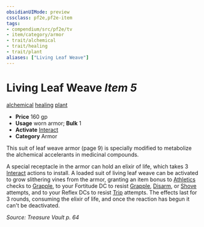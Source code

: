 ```yaml
---
obsidianUIMode: preview
cssclass: pf2e,pf2e-item
tags:
- compendium/src/pf2e/tv
- item/category/armor
- trait/alchemical
- trait/healing
- trait/plant
aliases: ["Living Leaf Weave"]
---
```

# Living Leaf Weave *Item 5*  
[alchemical](rules/traits/alchemical.md)  [healing](rules/traits/healing.md)  [plant](rules/traits/plant.md)  

- **Price** 160 gp
- **Usage** worn armor; **Bulk** 1
- **Activate** [Interact](rules/actions/interact.md)
- **Category** Armor

This suit of leaf weave armor (page 9) is specially modified to metabolize the alchemical accelerants in medicinal compounds.

A special receptacle in the armor can hold an elixir of life, which takes 3 [Interact](rules/actions/interact.md) actions to install. A loaded suit of living leaf weave can be activated to grow slithering vines from the armor, granting an item bonus to [Athletics](compendium/skills.md#Athletics) checks to [Grapple](rules/actions/grapple.md), to your Fortitude DC to resist [Grapple](rules/actions/grapple.md), [Disarm](rules/actions/disarm.md), or [Shove](rules/actions/shove.md) attempts, and to your Reflex DCs to resist [Trip](rules/actions/trip.md) attempts. The effects last for 3 rounds, consuming the elixir of life, and once the reaction has begun it can't be deactivated.

*Source: Treasure Vault p. 64*